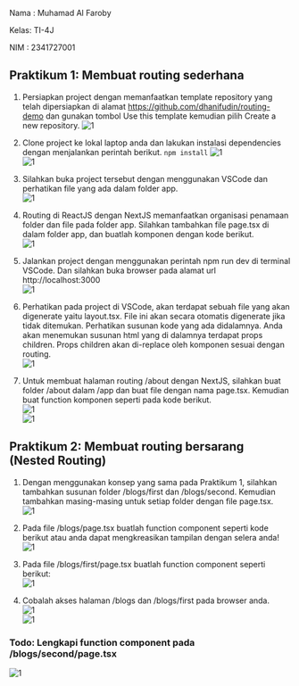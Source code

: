 Nama : Muhamad Al Faroby

Kelas: TI-4J

NIM  : 2341727001

## Praktikum 1: Membuat routing sederhana 

1. Persiapkan project dengan memanfaatkan template repository yang telah dipersiapkan di alamat https://github.com/dhanifudin/routing-demo dan gunakan tombol Use this template kemudian pilih Create a new repository.
    ![1](/routing-demo/images/Screenshot_520.png)

2. Clone project ke lokal laptop anda dan lakukan instalasi dependencies dengan menjalankan perintah berikut. `npm install`
    ![1](/routing-demo/images/Screenshot_499.png)<br>
    ![1](/routing-demo/images/Screenshot_521.png)<br>

3. Silahkan buka project tersebut dengan menggunakan VSCode dan perhatikan file yang ada dalam folder app.<br>
    ![1](/routing-demo/images/Screenshot_500.png)<br>

4. Routing di ReactJS dengan NextJS memanfaatkan organisasi penamaan folder dan file pada folder app. Silahkan tambahkan file page.tsx di dalam folder app, dan buatlah komponen dengan kode berikut.<br>
    ![1](/routing-demo/images/Screenshot_522.png)<br>

5. Jalankan project dengan menggunakan perintah npm run dev di terminal VSCode. Dan silahkan buka browser pada alamat url http://localhost:3000<br>
    ![1](/routing-demo/images/Screenshot_523.png)<br>

6. Perhatikan pada project di VSCode, akan terdapat sebuah file yang akan digenerate yaitu layout.tsx. File ini akan secara otomatis digenerate jika tidak ditemukan. Perhatikan susunan kode yang ada didalamnya. Anda akan menemukan susunan html yang di dalamnya terdapat props children. Props children akan di-replace oleh komponen sesuai dengan routing. <br>
    ![1](/routing-demo/images/Screenshot_524.png)<br>

7. Untuk membuat halaman routing /about dengan NextJS, silahkan buat folder /about dalam /app dan buat file dengan nama page.tsx. Kemudian buat function komponen seperti pada kode berikut.<br>
    ![1](/routing-demo/images/Screenshot_525.png)<br>
    ![1](/routing-demo/images/Screenshot_526.png)<br>

## Praktikum 2: Membuat routing bersarang (Nested Routing)
1. Dengan menggunakan konsep yang sama pada Praktikum 1, silahkan tambahkan susunan folder /blogs/first dan /blogs/second. Kemudian tambahkan masing-masing untuk setiap folder dengan file page.tsx.<br>
    ![1](/routing-demo/images/Screenshot_527.png)<br>

2. Pada file /blogs/page.tsx buatlah function component seperti kode berikut atau anda dapat mengkreasikan tampilan dengan selera anda!<br>
    ![1](/routing-demo/images/Screenshot_528.png)<br>

3. Pada file /blogs/first/page.tsx buatlah function component seperti berikut: <br>
    ![1](/routing-demo/images/Screenshot_531.png)<br>

4. Cobalah akses halaman /blogs dan /blogs/first pada browser anda.<br>
    ![1](/routing-demo/images/Screenshot_529.png)<br>
    ![1](/routing-demo/images/Screenshot_530.png)<br>

### Todo: Lengkapi function component pada /blogs/second/page.tsx
![1](/routing-demo/images/Screenshot_532.png)<br>





